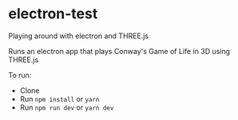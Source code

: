 # electron-test
Playing around with electron and THREE.js

Runs an electron app that plays Conway's Game of Life in 3D using THREE.js

To run:
- Clone
- Run `npm install` or `yarn`
- Run `npm run dev` or `yarn dev`
